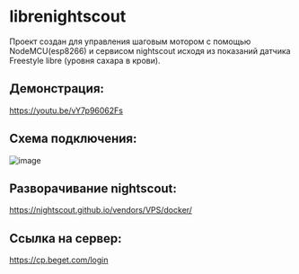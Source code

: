 # librenightscout

Проект создан для управления шаговым мотором с помощью NodeMCU(esp8266) и сервисом nightscout исходя из показаний датчика Freestyle libre (уровня сахара в крови). 

## Демонстрация:
https://youtu.be/vY7p96062Fs

## Схема подключения:
![image](https://github.com/VadimBunegin/librenightscout/assets/61832909/3cad3e4a-550d-4fe1-87a6-9dffb6b31b0f)


## Разворачивание nightscout: 
https://nightscout.github.io/vendors/VPS/docker/

## Ссылка на сервер:
https://cp.beget.com/login

